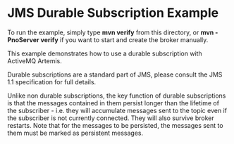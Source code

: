 # JMS Durable Subscription Example

To run the example, simply type **mvn verify** from this directory, or **mvn -PnoServer verify** if you want to start and create the broker manually.

This example demonstrates how to use a durable subscription with ActiveMQ Artemis.

Durable subscriptions are a standard part of JMS, please consult the JMS 1.1 specification for full details.

Unlike non durable subscriptions, the key function of durable subscriptions is that the messages contained in them persist longer than the lifetime of the subscriber - i.e. they will accumulate messages sent to the topic even if the subscriber is not currently connected. They will also survive broker restarts. Note that for the messages to be persisted, the messages sent to them must be marked as persistent messages.